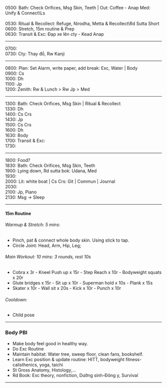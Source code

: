 0500: Bath: Check Orifices, Msg Skin, Teeth | Out: Coffee - Anap Med: Unify & Connect\Ls <br/>    
0530: Ritual & Recollect: Refuge, Nirodha, Metta & Recollect\Rd Sutta Short <br/>
0600: Stretch, 15m routine & Prep <br/>
0630: Transit & Exc: Đạp xe lên cty - Kead Anap <br/>

---
0700: <br/>
0730: Cty: Thay đồ, Rw Kanji <br/>

---
0800: Plan: Set Alarm, write paper, add break: Exc, Water | Body <br/>
0900: Cs <br/>
1000: Dh <br/>
1100: Jp <br/>
1200: Zenith: Rw & Lunch > Rw Jp > Med <br/>

---
1300: Bath: Check Orifices, Msg Skin | Ritual & Recollect <br/>
1330: Dh <br/>
1400: Cs Crs <br/>
1430: Jp <br/>
1500: Cs Crs <br/>
1600: Dh <br/>
1630: Body <br/>
1700: Transit & Exc:  <br/>
1730:

---
1800: Food? <br/>
1830: Bath: Check Orifices, Msg Skin, Teeth <br/>
1900: Lying down, Rd sutta bok: Udana, Med <br/>
1930:  <br/>
2000: Lit: white boat | Cs Crs: Git |  Commun | Journal <br/>
2030:  <br/>
2100: Jp, Piano <br/>
2130: Msg -> Sleep

---
#### 15m Routine
###### Warmup & Stretch: 5 mins: 
+ Pinch, pat & connect whole body skin. Using stick to tap.
+ Circle Joint: Head, Arm, Hip, Leg;
###### Main Workout: 10 mins: 3 rounds, rest 10s
+ Cobra x 3r - Kneel Push up x 15r - Step Reach x 10r - Bodyweight squats  x 20r
+ Glute bridges x 15r - Sit up x 10r - Superman hold x 10s - Plank x 15s
+ Skater x 10r - Wall sit x 20s - Kick x 10r - Punch x 10r
###### Cooldown: 
+ Child pose
---
### Body PBI
- Make body feel good in healthy way.
- Do Exc Routine
- Maintain habitat: Water tree, sweep floor, clean fans, bookshelf.
- Learn Exc position & update routine: HITT, bodyweight fitness-calisthenics, yoga, taichi 
- St Gross Anatomy, Histology,...
- Rd Book: Exc theory, nonfiction, Dưỡng sinh-Đông y, Survival
---
